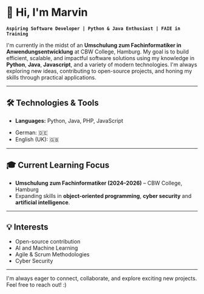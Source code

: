

# 👋 Hi, I'm Marvin

**`Aspiring Software Developer | Python & Java Enthusiast | FAIE in Training`**

I'm currently in the midst of an **Umschulung zum Fachinformatiker in Anwendungsentwicklung** at CBW College, Hamburg. My goal is to build efficient, scalable, and impactful software solutions using my knowledge in **Python**, **Java**, **Javascript**, and a variety of modern technologies. I'm always exploring new ideas, contributing to open-source projects, and honing my skills through practical applications.

---

## 🛠️ Technologies & Tools

- **Languages:** Python, Java, PHP, JavaScript
*   German: 🇩🇪
*   English (UK): 🇬🇧

---

## 🎓 Current Learning Focus

- **Umschulung zum Fachinformatiker (2024–2026)** – CBW College, Hamburg
- Expanding skills in **object-oriented programming**, **cyber security** and **artificial intelligence**.

---

## 💡 Interests

- Open-source contribution
- AI and Machine Learning
- Agile & Scrum Methodologies
- Cyber Security
  
---

I'm always eager to connect, collaborate, and explore exciting new projects. Feel free to reach out! :)
